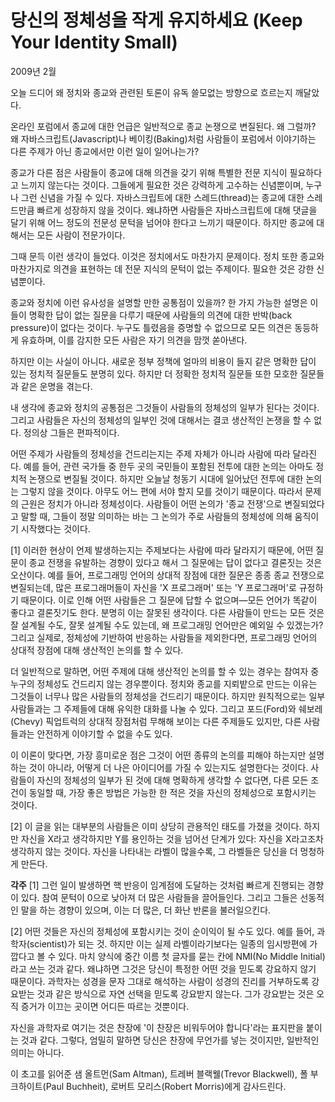 # 당신의 정체성을 작게 유지하세요 (Keep Your Identity Small)

2009년 2월

오늘 드디어 왜 정치와 종교와 관련된 토론이 유독 쓸모없는 방향으로 흐르는지 깨달았다.

온라인 포럼에서 종교에 대한 언급은 일반적으로 종교 논쟁으로 변질된다. 왜 그럴까? 왜 자바스크립트(Javascript)나 베이킹(Baking)처럼 사람들이 포럼에서 이야기하는 다른 주제가 아닌 종교에서만 이런 일이 일어나는가?

종교가 다른 점은 사람들이 종교에 대해 의견을 갖기 위해 특별한 전문 지식이 필요하다고 느끼지 않는다는 것이다. 그들에게 필요한 것은 강력하게 고수하는 신념뿐이며, 누구나 그런 신념을 가질 수 있다. 자바스크립트에 대한 스레드(thread)는 종교에 대한 스레드만큼 빠르게 성장하지 않을 것이다. 왜냐하면 사람들은 자바스크립트에 대해 댓글을 달기 위해 어느 정도의 전문성 문턱을 넘어야 한다고 느끼기 때문이다. 하지만 종교에 대해서는 모든 사람이 전문가이다.

그때 문득 이런 생각이 들었다. 이것은 정치에서도 마찬가지 문제이다. 정치 또한 종교와 마찬가지로 의견을 표현하는 데 전문 지식의 문턱이 없는 주제이다. 필요한 것은 강한 신념뿐이다.

종교와 정치에 이런 유사성을 설명할 만한 공통점이 있을까? 한 가지 가능한 설명은 이들이 명확한 답이 없는 질문을 다루기 때문에 사람들의 의견에 대한 반박(back pressure)이 없다는 것이다. 누구도 틀렸음을 증명할 수 없으므로 모든 의견은 동등하게 유효하며, 이를 감지한 모든 사람은 자기 의견을 맘껏 쏟아낸다.

하지만 이는 사실이 아니다. 새로운 정부 정책에 얼마의 비용이 들지 같은 명확한 답이 있는 정치적 질문들도 분명히 있다. 하지만 더 정확한 정치적 질문들 또한 모호한 질문들과 같은 운명을 겪는다.

내 생각에 종교와 정치의 공통점은 그것들이 사람들의 정체성의 일부가 된다는 것이다. 그리고 사람들은 자신의 정체성의 일부인 것에 대해서는 결코 생산적인 논쟁을 할 수 없다. 정의상 그들은 편파적이다.

어떤 주제가 사람들의 정체성을 건드리는지는 주제 자체가 아니라 사람에 따라 달라진다. 예를 들어, 관련 국가들 중 한두 곳의 국민들이 포함된 전투에 대한 논의는 아마도 정치적 논쟁으로 변질될 것이다. 하지만 오늘날 청동기 시대에 일어났던 전투에 대한 논의는 그렇지 않을 것이다. 아무도 어느 편에 서야 할지 모를 것이기 때문이다. 따라서 문제의 근원은 정치가 아니라 정체성이다. 사람들이 어떤 논의가 '종교 전쟁'으로 변질되었다고 말할 때, 그들이 정말 의미하는 바는 그 논의가 주로 사람들의 정체성에 의해 움직이기 시작했다는 것이다.

[1]
이러한 현상이 언제 발생하는지는 주제보다는 사람에 따라 달라지기 때문에, 어떤 질문이 종교 전쟁을 유발하는 경향이 있다고 해서 그 질문에는 답이 없다고 결론짓는 것은 오산이다. 예를 들어, 프로그래밍 언어의 상대적 장점에 대한 질문은 종종 종교 전쟁으로 변질되는데, 많은 프로그래머들이 자신을 'X 프로그래머' 또는 'Y 프로그래머'로 규정하기 때문이다. 이로 인해 어떤 사람들은 그 질문에 답할 수 없으며—모든 언어가 똑같이 좋다고 결론짓기도 한다. 분명히 이는 잘못된 생각이다. 다른 사람들이 만드는 모든 것은 잘 설계될 수도, 잘못 설계될 수도 있는데, 왜 프로그래밍 언어만은 예외일 수 있겠는가? 그리고 실제로, 정체성에 기반하여 반응하는 사람들을 제외한다면, 프로그래밍 언어의 상대적 장점에 대해 생산적인 논의를 할 수 있다.

더 일반적으로 말하면, 어떤 주제에 대해 생산적인 논의를 할 수 있는 경우는 참여자 중 누구의 정체성도 건드리지 않는 경우뿐이다. 정치와 종교를 지뢰밭으로 만드는 이유는 그것들이 너무나 많은 사람들의 정체성을 건드리기 때문이다. 하지만 원칙적으로는 일부 사람들과는 그 주제들에 대해 유익한 대화를 나눌 수 있다. 그리고 포드(Ford)와 쉐보레(Chevy) 픽업트럭의 상대적 장점처럼 무해해 보이는 다른 주제들도 있지만, 다른 사람들과는 안전하게 이야기할 수 없을 수도 있다.

이 이론이 맞다면, 가장 흥미로운 점은 그것이 어떤 종류의 논의를 피해야 하는지만 설명하는 것이 아니라, 어떻게 더 나은 아이디어를 가질 수 있는지도 설명한다는 것이다. 사람들이 자신의 정체성의 일부가 된 것에 대해 명확하게 생각할 수 없다면, 다른 모든 조건이 동일할 때, 가장 좋은 방법은 가능한 한 적은 것을 자신의 정체성으로 포함시키는 것이다.

[2]
이 글을 읽는 대부분의 사람들은 이미 상당히 관용적인 태도를 가졌을 것이다. 하지만 자신을 X라고 생각하지만 Y를 용인하는 것을 넘어선 단계가 있다: 자신을 X라고조차 생각하지 않는 것이다. 자신을 나타내는 라벨이 많을수록, 그 라벨들은 당신을 더 멍청하게 만든다.

**각주**
[1]
그런 일이 발생하면 핵 반응이 임계점에 도달하는 것처럼 빠르게 진행되는 경향이 있다. 참여 문턱이 0으로 낮아져 더 많은 사람들을 끌어들인다. 그리고 그들은 선동적인 말을 하는 경향이 있으며, 이는 더 많은, 더 화난 반론을 불러일으킨다.

[2]
어떤 것들은 자신의 정체성에 포함시키는 것이 순이익이 될 수도 있다. 예를 들어, 과학자(scientist)가 되는 것. 하지만 이는 실제 라벨이라기보다는 일종의 임시방편에 가깝다고 볼 수 있다. 마치 양식에 중간 이름 첫 글자를 묻는 칸에 NMI(No Middle Initial)라고 쓰는 것과 같다. 왜냐하면 그것은 당신이 특정한 어떤 것을 믿도록 강요하지 않기 때문이다. 과학자는 성경을 문자 그대로 해석하는 사람이 성경의 진리를 거부하도록 강요받는 것과 같은 방식으로 자연 선택을 믿도록 강요받지 않는다. 그가 강요받는 것은 오직 증거가 이끄는 곳이면 어디든 따르는 것뿐이다.

자신을 과학자로 여기는 것은 찬장에 '이 찬장은 비워두어야 합니다'라는 표지판을 붙이는 것과 같다. 그렇다, 엄밀히 말하면 당신은 찬장에 무언가를 넣는 것이지만, 일반적인 의미는 아니다.

이 초고를 읽어준 샘 올트먼(Sam Altman), 트레버 블랙웰(Trevor Blackwell), 폴 부크하이트(Paul Buchheit), 로버트 모리스(Robert Morris)에게 감사드린다.